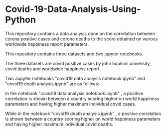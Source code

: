 # Covid-19-Data-Analysis-Using-Python

This repository contains a data analysis done on the correlation between corona positive cases and corona deaths to the score obtained on various worldwide happiness report parameters.

This repository contains three datasets and two jupyter notebooks.

The three datasets are covid positive cases by john hopkins university, covid deaths and worldwide happiness report.

Two Jupyter notebooks "covid19 data analysis notebook.ipynb" and "covid19 death analysis.ipynb" are as follows:-

In the notebook "covid19 data analysis notebook.ipynb" , a positive correlation is shown between a country scoring higher on world happiness parameters and having higher maximum individual covid cases. 

While in the notebook "covid19 death analysis.ipynb" , a positive correlation is shown between a country scoring higher on world happiness parameters and having higher maximum individual covid deaths.

